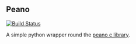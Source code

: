 Peano
-----

[![Build Status](https://travis-ci.org/smutch/pypeano.svg?branch=master)](https://travis-ci.org/smutch/pypeano)

A simple python wrapper round the [peano c library](https://github.com/smutch/peano).
